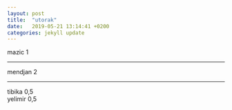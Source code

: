 ```yaml
---
layout: post
title:  "utorak"
date:   2019-05-21 13:14:41 +0200
categories: jekyll update
---
```


mazic 1  

***

mendjan 2  

***

tibika 0,5  
yelimir 0,5  

